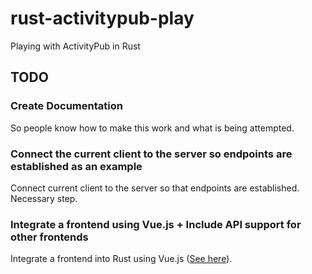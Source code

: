 # rust-activitypub-play

Playing with ActivityPub in Rust

## TODO

### Create Documentation

So people know how to make this work and what is being attempted.

### Connect the current client to the server so endpoints are established as an example

Connect current client to the server so that endpoints are established. Necessary step.

### Integrate a frontend using Vue.js + Include API support for other frontends

Integrate a frontend into Rust using Vue.js ([See here](https://github.com/tjis/rust_vue_template)).



